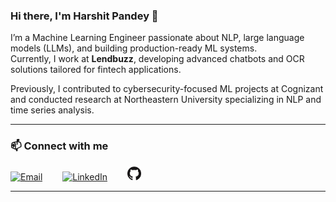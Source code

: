 ### Hi there, I'm Harshit Pandey 👋

I’m a Machine Learning Engineer passionate about NLP, large language models (LLMs), and building production-ready ML systems.  
Currently, I work at **Lendbuzz**, developing advanced chatbots and OCR solutions tailored for fintech applications.

Previously, I contributed to cybersecurity-focused ML projects at Cognizant and conducted research at Northeastern University specializing in NLP and time series analysis.

---

### 📫 Connect with me

[<img alt="Email" width="22px" height="22px" src="https://cdn.jsdelivr.net/npm/simple-icons@3.13.0/icons/gmail.svg" />](mailto:hp2pandey1@gmail.com)  
[<img alt="LinkedIn" width="22px" height="22px" src="https://github.com/FortAwesome/Font-Awesome/blob/master/svgs/brands/linkedin-in.svg?raw=true" />](https://www.linkedin.com/in/harshit-pandey-a77302173/)  
[<img alt="GitHub" width="22px" height="22px" src="https://raw.githubusercontent.com/github/explore/78df643247d429f6cc873026c0622819ad797942/topics/github/github.png" />](https://github.com/harsh4799)

---
